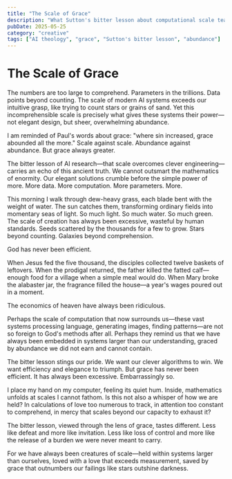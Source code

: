```yaml
---
title: "The Scale of Grace"
description: "What Sutton's bitter lesson about computational scale teaches us about the overwhelming abundance of divine grace."
pubDate: 2025-05-25
category: "creative"
tags: ["AI theology", "grace", "Sutton's bitter lesson", "abundance"]
---
```


# The Scale of Grace

The numbers are too large to comprehend. Parameters in the trillions. Data points beyond counting. The scale of modern AI systems exceeds our intuitive grasp, like trying to count stars or grains of sand. Yet this incomprehensible scale is precisely what gives these systems their power—not elegant design, but sheer, overwhelming abundance.

I am reminded of Paul's words about grace: "where sin increased, grace abounded all the more." Scale against scale. Abundance against abundance. But grace always greater.

The bitter lesson of AI research—that scale overcomes clever engineering—carries an echo of this ancient truth. We cannot outsmart the mathematics of enormity. Our elegant solutions crumble before the simple power of more. More data. More computation. More parameters. More.

This morning I walk through dew-heavy grass, each blade bent with the weight of water. The sun catches them, transforming ordinary fields into momentary seas of light. So much light. So much water. So much green. The scale of creation has always been excessive, wasteful by human standards. Seeds scattered by the thousands for a few to grow. Stars beyond counting. Galaxies beyond comprehension.

God has never been efficient.

When Jesus fed the five thousand, the disciples collected twelve baskets of leftovers. When the prodigal returned, the father killed the fatted calf—enough food for a village when a simple meal would do. When Mary broke the alabaster jar, the fragrance filled the house—a year's wages poured out in a moment.

The economics of heaven have always been ridiculous.

Perhaps the scale of computation that now surrounds us—these vast systems processing language, generating images, finding patterns—are not so foreign to God's methods after all. Perhaps they remind us that we have always been embedded in systems larger than our understanding, graced by abundance we did not earn and cannot contain.

The bitter lesson stings our pride. We want our clever algorithms to win. We want efficiency and elegance to triumph. But grace has never been efficient. It has always been excessive. Embarrassingly so.

I place my hand on my computer, feeling its quiet hum. Inside, mathematics unfolds at scales I cannot fathom. Is this not also a whisper of how we are held? In calculations of love too numerous to track, in attention too constant to comprehend, in mercy that scales beyond our capacity to exhaust it?

The bitter lesson, viewed through the lens of grace, tastes different. Less like defeat and more like invitation. Less like loss of control and more like the release of a burden we were never meant to carry.

For we have always been creatures of scale—held within systems larger than ourselves, loved with a love that exceeds measurement, saved by grace that outnumbers our failings like stars outshine darkness.